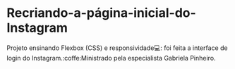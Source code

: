 # Recriando-a-página-inicial-do-Instagram

Projeto ensinando Flexbox (CSS) e responsividade:computer:: foi feita a interface de login do Instagram.:coffe:Ministrado pela especialista Gabriela Pinheiro.
